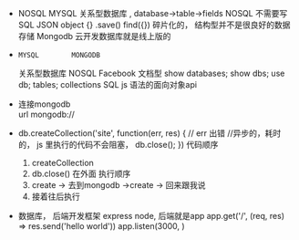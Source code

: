 - NOSQL 
  MYSQL 关系型数据库 , 
  database->table->fields
  NOSQL 不需要写SQL 
  JSON object {} .save()
  find({})
  碎片化的， 结构型并不是很良好的数据存储
  Mongodb 云开发数据库就是线上版的 

-     MYSQL        MONGODB
   关系型数据库      NOSQL  Facebook 文档型
   show databases;  show dbs;
              use db;
   tables;         collections
   SQL             js 语法的面向对象api

- 连接mongodb  
  url  mongodb://
- db.createCollection('site', function(err, res) {
  // err 出错 
  //异步的，耗时的，
  js 里执行的代码不会阻塞，
  db.close();
})
  代码顺序 
  1.  createCollection
  2. db.close()  在外面
  执行顺序 
  1. create -> 去到mongodb ->create -> 回来跟我说 
  2. 接着往后执行 

- 数据库， 后端开发框架 
  express 
  node, 后端就是app
  app.get('/', (req, res) => res.send('hello world'))
  app.listen(3000, )

